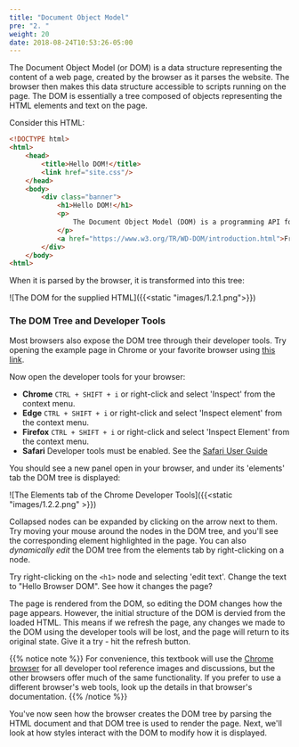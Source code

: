 ```yaml
---
title: "Document Object Model"
pre: "2. "
weight: 20
date: 2018-08-24T10:53:26-05:00
---
```

The Document Object Model (or DOM) is a data structure representing the content of a web page, created by the browser as it parses the website. The browser then makes this data structure accessible to scripts running on the page.  The DOM is essentially a tree composed of objects representing the HTML elements and text on the page.

Consider this HTML:

```html
<!DOCTYPE html>
<html>
    <head>
        <title>Hello DOM!</title>
        <link href="site.css"/>
    </head>
    <body>
        <div class="banner">
            <h1>Hello DOM!</h1>
            <p>
                The Document Object Model (DOM) is a programming API for HTML and XML documents. It defines the logical structure of documents and the way a document is accessed and manipulated. In the DOM specification, the term "document" is used in the broad sense - increasingly, XML is being used as a way of representing many different kinds of information that may be stored in diverse systems, and much of this would traditionally be seen as data rather than as documents. Nevertheless, XML presents this data as documents, and the DOM may be used to manage this data.
            </p>
            <a href="https://www.w3.org/TR/WD-DOM/introduction.html">From w3.org's What is the Document Object Model?</a>
        </div>
    </body>
<html>
```

When it is parsed by the browser, it is transformed into this tree:

![The DOM for the supplied HTML]({{<static "images/1.2.1.png">}})

### The DOM Tree and Developer Tools

Most browsers also expose the DOM tree through their developer tools.  Try opening the example page in Chrome or your favorite browser using <a href='{{<static "examples/1.2.1/index.html">}}' target='_blank'>this link</a>.

Now open the developer tools for your browser:
* **Chrome** `CTRL + SHIFT + i` or right-click and select 'Inspect' from the context menu.
* **Edge** `CTRL + SHIFT + i` or right-click and select 'Inspect element' from the context menu.
* **Firefox** `CTRL + SHIFT + i` or right-click and select 'Inspect Element' from the context menu.
* **Safari** Developer tools must be enabled.  See the [Safari User Guide](https://support.apple.com/guide/safari/use-the-developer-tools-in-the-develop-menu-sfri20948/mac)

You should see a new panel open in your browser, and under its 'elements' tab the DOM tree is displayed:

![The Elements tab of the Chrome Developer Tools]({{<static "images/1.2.2.png" >}})

Collapsed nodes can be expanded by clicking on the arrow next to them.  
Try moving your mouse around the nodes in the DOM tree, and you'll see the corresponding element highlighted in the page.  You can also _dynamically edit_ the DOM tree from the elements tab by right-clicking on a node.

Try right-clicking on the `<h1>` node and selecting 'edit text'.  Change the text to "Hello Browser DOM".  See how it changes the page?  

The page is rendered from the DOM, so editing the DOM changes how the page appears.  However, the initial structure of the DOM is dervied from the loaded HTML.  This means if we refresh the page, any changes we made to the DOM using the developer tools will be lost, and the page will return to its original state.  Give it a try - hit the refresh button.

{{% notice note %}}
For convenience, this textbook will use the [Chrome browser](https://www.google.com/chrome) for all developer tool reference images and discussions, but the other browsers offer much of the same functionality.  If you prefer to use a different browser's web tools, look up the details in that browser's documentation.
{{% /notice %}}

You've now seen how the browser creates the DOM tree by parsing the HTML document and that DOM tree is used to render the page.  Next, we'll look at how styles interact with the DOM to modify how it is displayed.
